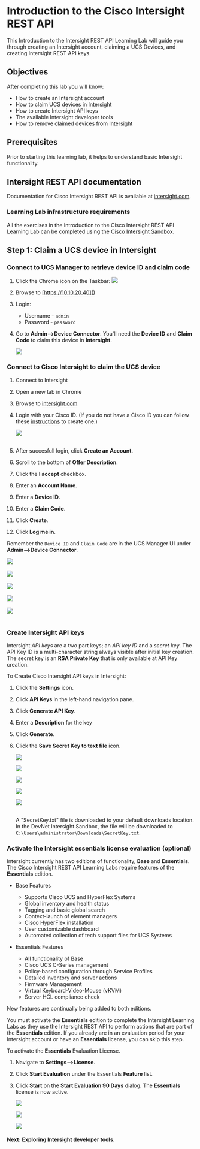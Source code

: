 # Introduction to the Cisco Intersight REST API

This Introduction to the Intersight REST API Learning Lab will guide you through creating an Intersight account, claiming a UCS Devices, and creating Intersight REST API keys.

## Objectives

After completing this lab you will know:

- How to create an Intersight account
- How to claim UCS devices in Intersight
- How to create Intersight API keys
- The available Intersight developer tools
- How to remove claimed devices from Intersight

## Prerequisites
Prior to starting this learning lab, it helps to understand basic Intersight functionality.

## Intersight REST API documentation
Documentation for Cisco Intersight REST API is available at  [intersight.com](https://intersight.com/apidocs/introduction/overview/).

### Learning Lab infrastructure requirements
All the exercises in the Introduction to the Cisco Intersight REST API Learning Lab can be completed using the [Cisco Intersight Sandbox](https://devnetsandbox.cisco.com/RM/Diagram/Index/a63216d2-e891-4856-9f27-309ca61ec862?diagramType=Topology).

## Step 1: Claim a UCS device in Intersight

### Connect to UCS Manager to retrieve device ID and claim code
1. Click the Chrome icon on the Taskbar: ![](assets/images/image-01.jpg)
1. Browse to [https://10.10.20.40]()
1. Login:
   - Username - `admin`
   - Password - `password`
1. Go to **Admin-->Device Connector**. You'll need the **Device ID** and **Claim Code** to claim this device in **Intersight**.

   ![](assets/images/image-02.jpg)

### Connect to Cisco Intersight to claim the UCS device
1. Connect to Intersight
1. Open a new tab in Chrome
1. Browse to [intersight.com]()
1. Login with your Cisco ID. (If you do not have a Cisco ID you can follow these [instructions](https://idreg.cloudapps.cisco.com/idreg/register.do) to create one.)

   ![](assets/images/image-03.jpg)<br/><br/>

1. After succesfull login, click **Create an Account**.
1. Scroll to the bottom of **Offer Description**.
1. Click the **I accept** checkbox.
1. Enter an **Account Name**.
1. Enter a **Device ID**. 
1. Enter a **Claim Code**.
1. Click **Create**.
1. Click **Log me in**.

Remember the `Device ID` and `Claim Code` are in the UCS Manager UI under **Admin-->Device Connector**.

  ![](assets/images/image-04.jpg)<br/><br/>
  ![](assets/images/image-05.jpg)<br/><br/>
  ![](assets/images/image-06.jpg)<br/><br/>
  ![](assets/images/image-07.jpg)<br/><br/>
  ![](assets/images/image-08.jpg)<br/><br/>

### Create Intersight API keys

Intersight *API keys* are a two part keys; an *API key ID* and a *secret key*. The API Key ID is a multi-character string always visible after initial key creation. The secret key is an **RSA Private Key** that is only available at API Key creation.

To Create Cisco Intersight API keys in Intersight:

1. Click the **Settings** icon.
1. Click **API Keys** in the left-hand navigation pane.
1. Click **Generate API Key**. 
1. Enter a **Description** for the key
1. Click **Generate**.
1. Click the **Save Secret Key to text file** icon.

    ![](assets/images/image-09.jpg)
    
    ![](assets/images/image-10.jpg)
    
    ![](assets/images/image-11.jpg)
    
    ![](assets/images/image-12.jpg)
    
    ![](assets/images/image-13.jpg)<br/><br/>

   A "SecretKey.txt" file is downloaded to your default downloads location. In the DevNet Intersight Sandbox, the file will be downloaded to `C:\Users\administrator\Downloads\SecretKey.txt`.

### Activate the Intersight essentials license evaluation (optional)

Intersight currently has two editions of functionality, **Base** and **Essentials**. The Cisco Intersight REST API Learning Labs require features of the **Essentials** edition.

- Base Features

    - Supports Cisco UCS and HyperFlex Systems
    - Global inventory and health status
    - Tagging and basic global search
    - Context-launch of element managers
    - Cisco HyperFlex installation
    - User customizable dashboard
    - Automated collection of tech support files for UCS Systems

- Essentials Features

    - All functionality of Base
    - Cisco UCS C-Series management
    - Policy-based configuration through Service Profiles
    - Detailed inventory and server actions
    - Firmware Management
    - Virtual Keyboard-Video-Mouse (vKVM)
    - Server HCL compliance check

New features are continually being added to both editions.

You must activate the **Essentials** edition to complete the Intersight Learning Labs as they use the Intersight REST API to perform actions that are part of the **Essentials** edition. If you already are in an evaluation period for your Intersight account or have an **Essentials** license, you can skip this step.

To activate the **Essentials** Evaluation License.

1. Navigate to **Settings-->License**.
1. Click **Start Evaluation** under the Essentials **Feature** list.
1. Click **Start** on the **Start Evaluation 90 Days** dialog. The **Essentials** license is now active.

   ![](assets/images/image-20.jpg)
  
   ![](assets/images/image-21.jpg)
  
   ![](assets/images/image-22.jpg)

#### Next: Exploring Intersight developer tools.
